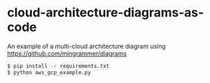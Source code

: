 # cloud-architecture-diagrams-as-code
An example of a multi-cloud architecture diagram using https://github.com/mingrammer/diagrams

```bash
$ pip install -r requirements.txt
$ python aws_gcp_example.py
```
